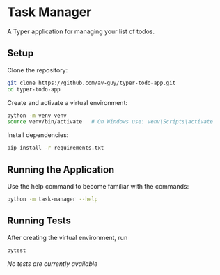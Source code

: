# Task Manager

A Typer application for managing your list of todos.

## Setup

Clone the repository:

```bash
git clone https://github.com/av-guy/typer-todo-app.git
cd typer-todo-app
```

Create and activate a virtual environment:

```bash
python -m venv venv
source venv/bin/activate   # On Windows use: venv\Scripts\activate
```

Install dependencies:

```bash
pip install -r requirements.txt
```

## Running the Application

Use the help command to become familiar with the commands:

```bash
python -m task-manager --help
```

## Running Tests

After creating the virtual environment, run

```bash
pytest
```

_No tests are currently available_
